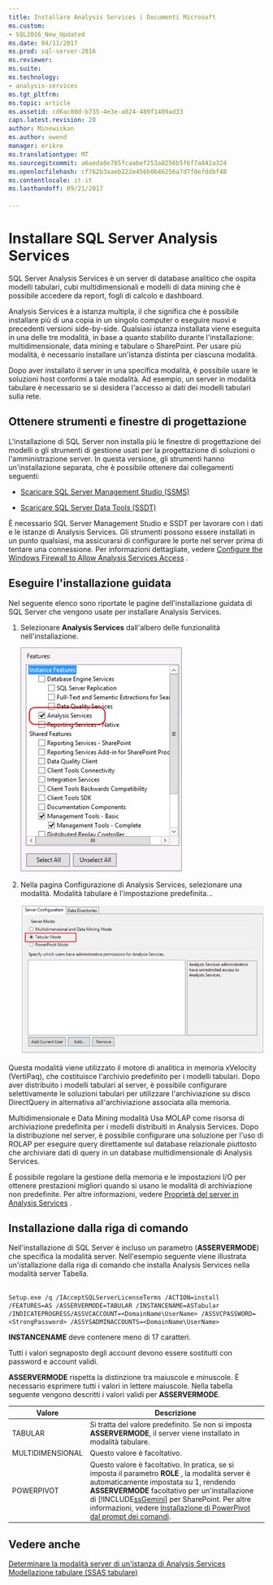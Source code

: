 ```yaml
---
title: Installare Analysis Services | Documenti Microsoft
ms.custom:
- SQL2016_New_Updated
ms.date: 04/11/2017
ms.prod: sql-server-2016
ms.reviewer: 
ms.suite: 
ms.technology:
- analysis-services
ms.tgt_pltfrm: 
ms.topic: article
ms.assetid: cd6ac80d-b735-4e3e-a024-489f1409ad33
caps.latest.revision: 20
author: Minewiskan
ms.author: owend
manager: erikre
ms.translationtype: MT
ms.sourcegitcommit: a6aeda8e785fcaabef253a8256b5f6f7a842a324
ms.openlocfilehash: cf762b3aaeb222e456b0b46256a7d7f0efddbf48
ms.contentlocale: it-it
ms.lasthandoff: 09/21/2017

---
```

# <a name="install-sql-server-analysis-services"></a>Installare SQL Server Analysis Services
  SQL Server Analysis Services è un server di database analitico che ospita modelli tabulari, cubi multidimensionali e modelli di data mining che è possibile accedere da report, fogli di calcolo e dashboard.  
  
 Analysis Services è a istanza multipla, il che significa che è possibile installare più di una copia in un singolo computer o eseguire nuovi e precedenti versioni side-by-side. Qualsiasi istanza installata viene eseguita in una delle tre modalità, in base a quanto stabilito durante l'installazione: multidimensionale, data mining e tabulare o SharePoint. Per usare più modalità, è necessario installare un'istanza distinta per ciascuna modalità.  
  
 Dopo aver installato il server in una specifica modalità, è possibile usare le soluzioni host conformi a tale modalità. Ad esempio, un server in modalità tabulare è necessario se si desidera l'accesso ai dati dei modelli tabulari sulla rete.  
  
## <a name="get-tools-and-designers"></a>Ottenere strumenti e finestre di progettazione  
 L'installazione di SQL Server non installa più le finestre di progettazione dei modelli o gli strumenti di gestione usati per la progettazione di soluzioni o l'amministrazione server. In questa versione, gli strumenti hanno un'installazione separata, che è possibile ottenere dai collegamenti seguenti:  
  
-   [Scaricare SQL Server Management Studio (SSMS)](/sql-docs/docs/ssms/download-sql-server-management-studio-ssms)  
  
-   [Scaricare SQL Server Data Tools (SSDT)](/sql-docs/docs/ssdt/download-sql-server-data-tools-ssdt)  
  
 È necessario SQL Server Management Studio e SSDT per lavorare con i dati e le istanze di Analysis Services. Gli strumenti possono essere installati in un punto qualsiasi, ma assicurarsi di configurare le porte nel server prima di tentare una connessione. Per informazioni dettagliate, vedere [Configure the Windows Firewall to Allow Analysis Services Access](../../../analysis-services/instances/configure-the-windows-firewall-to-allow-analysis-services-access.md) .  
  
## <a name="install-using-a-wizard"></a>Eseguire l'installazione guidata  
 Nel seguente elenco sono riportate le pagine dell'installazione guidata di SQL Server che vengono usate per installare Analysis Services.  
  
1.  Selezionare **Analysis Services** dall'albero delle funzionalità nell'installazione.  
  
     ![Albero delle funzionalità di installazione che mostra Analsyis Services](../../../analysis-services/instances/install-windows/media/ssas-setupas.gif "albero delle funzionalità di installazione che mostra Analsyis Services")  
  
2.  Nella pagina Configurazione di Analysis Services, selezionare una modalità. Modalità tabulare è l'impostazione predefinita...  
  
     ![Pagina di installazione con le opzioni di configurazione di Analysis Services](../../../analysis-services/instances/install-windows/media/ssas-setupasconfig.png "pagina di installazione con le opzioni di configurazione di Analysis Services")  
  
  Questa modalità viene utilizzato il motore di analitica in memoria xVelocity (VertiPaq), che costituisce l'archivio predefinito per i modelli tabulari. Dopo aver distribuito i modelli tabulari al server, è possibile configurare selettivamente le soluzioni tabulari per utilizzare l'archiviazione su disco DirectQuery in alternativa all'archiviazione associata alla memoria.  
 
 Multidimensionale e Data Mining modalità Usa MOLAP come risorsa di archiviazione predefinita per i modelli distribuiti in Analysis Services. Dopo la distribuzione nel server, è possibile configurare una soluzione per l'uso di ROLAP per eseguire query direttamente sul database relazionale piuttosto che archiviare dati di query in un database multidimensionale di Analysis Services.  
  

  
 È possibile regolare la gestione della memoria e le impostazioni I/O per ottenere prestazioni migliori quando si usano le modalità di archiviazione non predefinite. Per altre informazioni, vedere [Proprietà del server in Analysis Services](../../../analysis-services/server-properties/server-properties-in-analysis-services.md) .  
  
## <a name="command-line-setup"></a>Installazione dalla riga di comando  
 Nell'installazione di SQL Server è incluso un parametro (**ASSERVERMODE**) che specifica la modalità server. Nell'esempio seguente viene illustrata un'istallazione dalla riga di comando che installa Analysis Services nella modalità server Tabella.  
  
```  
  
Setup.exe /q /IAcceptSQLServerLicenseTerms /ACTION=install /FEATURES=AS /ASSERVERMODE=TABULAR /INSTANCENAME=ASTabular /INDICATEPROGRESS/ASSVCACCOUNT=<DomainName\UserName> /ASSVCPASSWORD=<StrongPassword> /ASSYSADMINACCOUNTS=<DomainName\UserName>   
```  
  
 **INSTANCENAME** deve contenere meno di 17 caratteri.  
  
 Tutti i valori segnaposto degli account devono essere sostituiti con password e account validi.  
  
 **ASSERVERMODE** rispetta la distinzione tra maiuscole e minuscole.  È necessario esprimere tutti i valori in lettere maiuscole. Nella tabella seguente vengono descritti i valori validi per **ASSERVERMODE**.  
  
|Valore|Descrizione|  
|-----------|-----------------|  
|TABULAR|Si tratta del valore predefinito. Se non si imposta **ASSERVERMODE**, il server viene installato in modalità tabulare.|
|MULTIDIMENSIONAL|Questo valore è facoltativo.|  
|POWERPIVOT|Questo valore è facoltativo. In pratica, se si imposta il parametro **ROLE** , la modalità server è automaticamente impostata su 1, rendendo **ASSERVERMODE** facoltativo per un'installazione di [!INCLUDE[ssGemini](../../../includes/ssgemini-md.md)] per SharePoint. Per altre informazioni, vedere [Installazione di PowerPivot dal prompt dei comandi](http://msdn.microsoft.com/en-us/7f1f2b28-c9f5-49ad-934b-02f2fa6b9328).|  
  
  
## <a name="see-also"></a>Vedere anche  
 [Determinare la modalità server di un'istanza di Analysis Services](../../../analysis-services/instances/determine-the-server-mode-of-an-analysis-services-instance.md)   
 [Modellazione tabulare (SSAS tabulare)](https://msdn.microsoft.com/library/hh212945(v=sql.110).aspx)  
  
  

